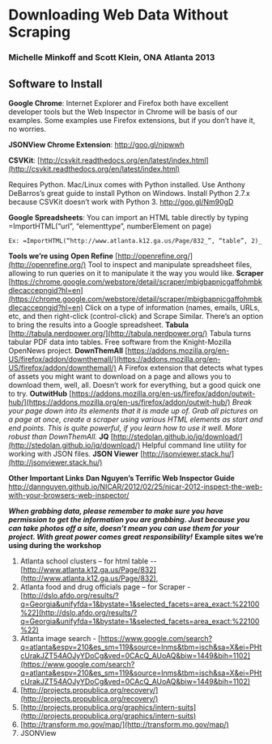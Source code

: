 # Downloading Web Data Without Scraping

### Michelle Minkoff and Scott Klein, ONA Atlanta 2013

## Software to Install

**Google Chrome**: Internet Explorer and Firefox both have excellent developer tools but the Web Inspector in Chrome will be basis of our examples. Some examples use Firefox extensions, but if you don’t have it, no worries.

**JSONView Chrome Extension**: http://goo.gl/njpwwh

**CSVKit**: [http://csvkit.readthedocs.org/en/latest/index.html](http://csvkit.readthedocs.org/en/latest/index.html)

Requires Python. Mac/Linux comes with Python installed. Use Anthony DeBarros’s great guide to install Python on Windows. Install Python 2.7.x because CSVKit doesn’t work with Python 3. http://goo.gl/Nm90gD

**Google Spreadsheets**: You can import an HTML table directly by typing =ImportHTML(“url”, “elementtype”, numberElement on page)

```Ex: =ImportHTML(“http://www.atlanta.k12.ga.us/Page/832_”, “table”, 2)_```

**Tools we’re using**
**Open Refine**
[http://openrefine.org/](http://openrefine.org/)
Tool to inspect and manipulate spreadsheet files, allowing to run queries on it to manipulate it the way you would like.
**Scraper**
[https://chrome.google.com/webstore/detail/scraper/mbigbapnjcgaffohmbkdlecaccepngjd?hl=en](https://chrome.google.com/webstore/detail/scraper/mbigbapnjcgaffohmbkdlecaccepngjd?hl=en)
Click on a type of information (names, emails, URLs, etc, and then right-click (control-click) and Scrape Similar. There’s an option to bring the results into a Google spreadsheet.
**Tabula**
[http://tabula.nerdpower.org/](http://tabula.nerdpower.org/)
Tabula turns tabular PDF data into tables. Free software from the Knight-Mozilla OpenNews project.
**DownThemAll**
[https://addons.mozilla.org/en-US/firefox/addon/downthemall/](https://addons.mozilla.org/en-US/firefox/addon/downthemall/)
A Firefox extension that detects what types of assets you might want to download on a page and allows you to download them, well, all. Doesn’t work for everything, but a good quick one to try.
**OutwitHub**
[https://addons.mozilla.org/en-us/firefox/addon/outwit-hub/](https://addons.mozilla.org/en-us/firefox/addon/outwit-hub/)
_Break your page down into its elements that it is made up of. Grab all pictures on a page at_ _once,_ _create a scraper using various HTML elements as start and end points. This is quite powerful, if you learn how to use it well._ _More robust than_ _DownThemAll._
**JQ**
[http://stedolan.github.io/jq/download/](http://stedolan.github.io/jq/download/)
Helpful command line utility for working with JSON files.
**JSON Viewer**
[http://jsonviewer.stack.hu/](http://jsonviewer.stack.hu/)


**Other Important Links**
**Dan Nguyen’s Terrific Web Inspector Guide**
http://dannguyen.github.io/NICAR/2012/02/25/nicar-2012-inspect-the-web-with-your-browsers-web-inspector/

**_When grabbing data, please remember to make sure you have permission to get the information you are grabbing. Just because you can take photos off a site, doesn’t mean you can use them for your project. With great power comes great responsibility!_**
**Example sites we’re using during the workshop**
1. Atlanta school clusters – for html table -- [http://www.atlanta.k12.ga.us/Page/832](http://www.atlanta.k12.ga.us/Page/832),
1. Atlanta food and drug officials page – for Scraper - [http://dslo.afdo.org/results/?q=Georgia&unifyfda=1&bystate=1&selected_facets=area_exact:%22100%22](http://dslo.afdo.org/results/?q=Georgia&unifyfda=1&bystate=1&selected_facets=area_exact:%22100%22)
1. Atlanta image search - [https://www.google.com/search?q=atlanta&espv=210&es_sm=119&source=lnms&tbm=isch&sa=X&ei=PHtcUrakJZT54AOJyYDoCg&ved=0CAcQ_AUoAQ&biw=1449&bih=1102](https://www.google.com/search?q=atlanta&espv=210&es_sm=119&source=lnms&tbm=isch&sa=X&ei=PHtcUrakJZT54AOJyYDoCg&ved=0CAcQ_AUoAQ&biw=1449&bih=1102)
1. [http://projects.propublica.org/recovery/](http://projects.propublica.org/recovery/)
1. [http://projects.propublica.org/graphics/intern-suits](http://projects.propublica.org/graphics/intern-suits)
1. [http://transform.mo.gov/map/](http://transform.mo.gov/map/)
1. JSONView
